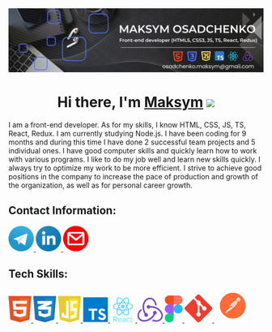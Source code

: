 <img src="img/about-me.png" alt="about me"/>

<h1 align="center">Hi there, I'm <a href="https://www.linkedin.com/in/maksym-osadchenko/" target="_blank">Maksym</a> 
<img src="https://github.com/blackcater/blackcater/raw/main/images/Hi.gif" height="32"/></h1>

<p>I am a front-end developer. As for my skills, I know HTML, CSS, JS, TS, React, Redux.
I am currently studying Node.js.
I have been coding for 9 months and during this time I have done 2 successful team projects and 5 individual ones.
I have good computer skills and quickly learn how to work with various programs.
I like to do my job well and learn new skills quickly.
I always try to optimize my work to be more efficient.
I strive to achieve good positions in the company to increase the pace of production and growth of the organization, as well as for personal career growth.</p>

<h2>Contact Information:</h2>

<a href="https://t.me/ghost_kato">
      <img src="img/telegram.svg" alt="html" width="50">
    </a>         
      <a href="https://www.linkedin.com/in/maksym-osadchenko/">
      <img src="img/linkedin.svg" alt="html" width="50">
    </a>
    <a href="mailto:osadchenko.maksym@gmail.com">
      <img src="img/gmail.svg" alt="html" width="50">
    </a>            
    
<h2>Tech Skills:</h2>

   <a href="https://www.w3.org/html/">
      <img src="img/html.svg" alt="html" width="45">
    </a>
    <a href="https://www.w3schools.com/css/">
      <img src="img/css.svg" alt="css" width="45">
    </a>
    <a href="https://developer.mozilla.org/en-US/docs/Web/JavaScript">
      <img src="img/js.svg" alt="js" width="45">
    </a>
   <a href="https://www.typescriptlang.org/">
      <img src="img/ts.svg" alt="typescript" width="50">
    </a>
    <a href="https://ru.legacy.reactjs.org/">
      <img src="img/react.svg" alt="react" width="50">
    </a></td>
    <a href="https://redux.js.org/">
      <img src="img/redux.svg" alt="redux" width="50">
    </a>
   <a href="https://www.figma.com/">
      <img src="img/figma.svg" alt="figma" width="35">
    </a>
   <a href="https://git-scm.com/">
      <img src="img/git.svg" alt="git" width="55">
    </a>
<a href="https://www.postman.com/">
      <img src="img/postman.svg" alt="git" width="65">
    </a>
